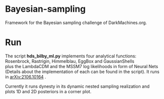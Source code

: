 # Bayesian-sampling
Framework for the Bayesian sampling challenge of DarkMachines.org. 

# Run

The script **hds_bilby_ml.py** implements four analytical functions: Rosenbrock, Rastrigin, Himmelblau, EggBox and GaussianShells  
plus the LambdaCDM and the MSSM7 log likelihoods in form of Neural Nets (Details about the implementation of each can be 
found in the script). It runs in [arXiv:2106.10164](https://arxiv.org/pdf/2106.10164.pdf) .

Currently it runs dynesty in its dynamic nested sampling realization and plots 1D and 2D posteriors in a corner plot. 
